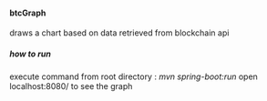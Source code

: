 #### btcGraph
draws a chart based on data retrieved from blockchain api

##### how to run
execute command from root directory : *mvn spring-boot:run*
open localhost:8080/ to see the graph

